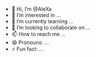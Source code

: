 - 👋 Hi, I’m @AleXa
- 👀 I’m interested in ...
- 🌱 I’m currently learning ...
- 💞️ I’m looking to collaborate on ...
- 📫 How to reach me ...
- 😄 Pronouns: ...
- ⚡ Fun fact: ...

<!---
AleXa92x/AleXa92x is a ✨ special ✨ repository because its `README.md` (this file) appears on your GitHub profile.
You can click the Preview link to take a look at your changes.
--->
